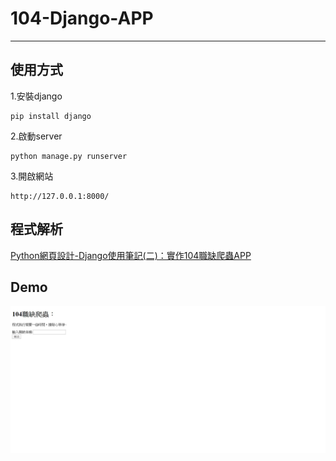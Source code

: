 # 104-Django-APP
***
## 使用方式

1.安裝django
```
pip install django
```
2.啟動server
```
python manage.py runserver
```
3.開啟網站
```
http://127.0.0.1:8000/
```

## 程式解析

[Python網頁設計-Django使用筆記(二)：實作104職缺爬蟲APP](https://medium.com/@yanweiliu/python%E7%B6%B2%E9%A0%81%E8%A8%AD%E8%A8%88-django%E4%BD%BF%E7%94%A8%E7%AD%86%E8%A8%98-%E4%BA%8C-%E5%AF%A6%E4%BD%9C104%E8%81%B7%E7%BC%BA%E7%88%AC%E8%9F%B2app-27e73038060c)


## Demo
![demo](https://github.com/e96031413/104-Django-APP/blob/master/demo.JPG)
